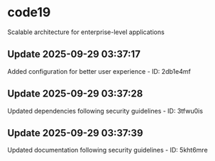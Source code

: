 # code19
Scalable architecture for enterprise-level applications

## Update 2025-09-29 03:37:17
Added configuration for better user experience - ID: 2db1e4mf


## Update 2025-09-29 03:37:28
Updated dependencies following security guidelines - ID: 3tfwu0is


## Update 2025-09-29 03:37:39
Updated documentation following security guidelines - ID: 5kht6mre

